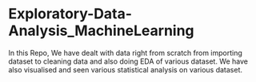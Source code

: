 # Exploratory-Data-Analysis_MachineLearning
In this Repo, We have dealt with data right from scratch from importing dataset to cleaning data and also doing EDA of various dataset. We have also visualised and seen various statistical analysis on various dataset.
